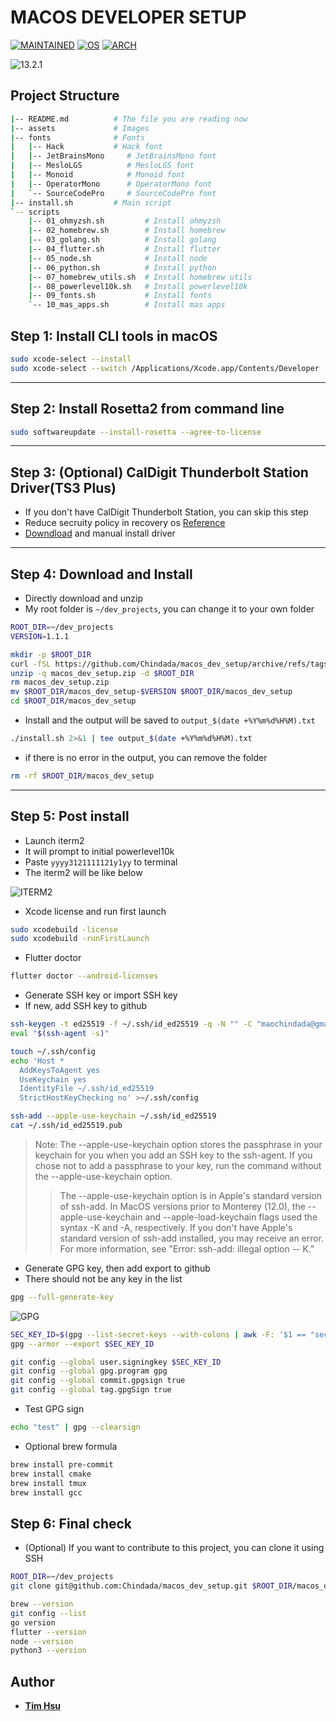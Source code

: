 # MACOS DEVELOPER SETUP

[![MAINTAINED](https://img.shields.io/badge/Maintained-yes-green?style=for-the-badge&logo=appveyor)](https://github.com/Chindada/macos_dev_setup)
[![OS](https://img.shields.io/badge/macOS-13.2.1-orange?style=for-the-badge&logo=macOS&logoColor=violet)](https://www.apple.com/tw/macos)
[![ARCH](https://img.shields.io/badge/Arch-arm64-silver?style=for-the-badge&logo=arm&logoColor=blue)](https://www.apple.com/tw/macos)

![13.2.1](./assets/s004.png)

## Project Structure

```bash
|-- README.md          # The file you are reading now
|-- assets             # Images
|-- fonts              # Fonts
|   |-- Hack           # Hack font
|   |-- JetBrainsMono     # JetBrainsMono font
|   |-- MesloLGS          # MesloLGS font
|   |-- Monoid            # Monoid font
|   |-- OperatorMono      # OperatorMono font
|   `-- SourceCodePro     # SourceCodePro font
|-- install.sh         # Main script
`-- scripts
    |-- 01_ohmyzsh.sh         # Install ohmyzsh
    |-- 02_homebrew.sh        # Install homebrew
    |-- 03_golang.sh          # Install golang
    |-- 04_flutter.sh         # Install flutter
    |-- 05_node.sh            # Install node
    |-- 06_python.sh          # Install python
    |-- 07_homebrew_utils.sh  # Install homebrew utils
    |-- 08_powerlevel10k.sh   # Install powerlevel10k
    |-- 09_fonts.sh           # Install fonts
    `-- 10_mas_apps.sh        # Install mas apps
```

## **Step 1: Install CLI tools in macOS**

```bash
sudo xcode-select --install
sudo xcode-select --switch /Applications/Xcode.app/Contents/Developer
```

---

## **Step 2: Install Rosetta2 from command line**

```bash
sudo softwareupdate --install-rosetta --agree-to-license
```

---

## **Step 3: (Optional) CalDigit Thunderbolt Station Driver(TS3 Plus)**

- If you don't have CalDigit Thunderbolt Station, you can skip this step
- Reduce secruity policy in recovery os [Reference](https://support.apple.com/guide/deployment/startup-security-dep5810e849c/web)
- [Downdload](https://downloads.caldigit.com/CalDigit-Thunderbolt-Station-Mac-Drivers.zip) and manual install driver

---

## **Step 4: Download and Install**

- Directly download and unzip
- My root folder is `~/dev_projects`, you can change it to your own folder

```bash
ROOT_DIR=~/dev_projects
VERSION=1.1.1

mkdir -p $ROOT_DIR
curl -fSL https://github.com/Chindada/macos_dev_setup/archive/refs/tags/v$VERSION.zip -o macos_dev_setup.zip
unzip -q macos_dev_setup.zip -d $ROOT_DIR
rm macos_dev_setup.zip
mv $ROOT_DIR/macos_dev_setup-$VERSION $ROOT_DIR/macos_dev_setup
cd $ROOT_DIR/macos_dev_setup
```

- Install and the output will be saved to `output_$(date +%Y%m%d%H%M).txt`

```bash
./install.sh 2>&1 | tee output_$(date +%Y%m%d%H%M).txt
```

- if there is no error in the output, you can remove the folder

```bash
rm -rf $ROOT_DIR/macos_dev_setup
```

---

## **Step 5: Post install**

- Launch iterm2
- It will prompt to initial powerlevel10k
- Paste `yyyy3121111121y1yy` to terminal
- The iterm2 will be like below

![ITERM2](./assets/s005.png)

- Xcode license and run first launch

```bash
sudo xcodebuild -license
sudo xcodebuild -runFirstLaunch
```

- Flutter doctor

```bash
flutter doctor --android-licenses
```

- Generate SSH key or import SSH key
- If new, add SSH key to github

```bash
ssh-keygen -t ed25519 -f ~/.ssh/id_ed25519 -q -N "" -C "maochindada@gmail.com"
eval "$(ssh-agent -s)"

touch ~/.ssh/config
echo 'Host *
  AddKeysToAgent yes
  UseKeychain yes
  IdentityFile ~/.ssh/id_ed25519
  StrictHostKeyChecking no' >~/.ssh/config

ssh-add --apple-use-keychain ~/.ssh/id_ed25519
cat ~/.ssh/id_ed25519.pub
```

> Note: The --apple-use-keychain option stores the passphrase in your keychain for you when you add an SSH key to the ssh-agent. If you chose not to add a passphrase to your key, run the command without the --apple-use-keychain option.
>> The --apple-use-keychain option is in Apple's standard version of ssh-add. In MacOS versions prior to Monterey (12.0), the --apple-use-keychain and --apple-load-keychain flags used the syntax -K and -A, respectively.
>> If you don't have Apple's standard version of ssh-add installed, you may receive an error. For more information, see "Error: ssh-add: illegal option -- K."

- Generate GPG key, then add export to github
- There should not be any key in the list

```bash
gpg --full-generate-key
```

![GPG](./assets/s006.png)

```bash
SEC_KEY_ID=$(gpg --list-secret-keys --with-colons | awk -F: '$1 == "sec" {print $5}')
gpg --armor --export $SEC_KEY_ID

git config --global user.signingkey $SEC_KEY_ID
git config --global gpg.program gpg
git config --global commit.gpgsign true
git config --global tag.gpgSign true
```

- Test GPG sign

```bash
echo "test" | gpg --clearsign
```

- Optional brew formula

```bash
brew install pre-commit
brew install cmake
brew install tmux
brew install gcc
```

## **Step 6: Final check**

- (Optional) If you want to contribute to this project, you can clone it using SSH

```bash
ROOT_DIR=~/dev_projects
git clone git@github.com:Chindada/macos_dev_setup.git $ROOT_DIR/macos_dev_setup
```

```bash
brew --version
git config --list
go version
flutter --version
node --version
python3 --version
```

## Author

- [**Tim Hsu**](https://github.com/Chindada)
